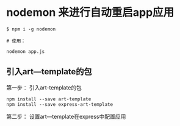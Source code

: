 # nodemon 来进行自动重启app应用

``` shell
$ npm i -g nodemon

# 使用：

nodemon app.js

```
## 引入art—template的包

第一步： 引入art-template的包

```
npm install --save art-template
npm install --save express-art-template

```
第二步： 设置art—template在express中配置应用